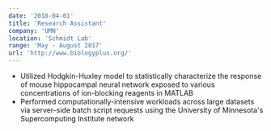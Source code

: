 ```yaml
---
date: '2018-04-01'
title: 'Research Assistant'
company: 'UMN'
location: 'Schmidt Lab'
range: 'May - August 2017'
url: 'http://www.biologyplus.org/'
---
```


- Utilized Hodgkin-Huxley model to statistically characterize the response of mouse hippocampal neural network exposed to various concentrations of ion-blocking reagents in MATLAB
- Performed computationally-intensive workloads across large datasets via server-side batch script requests using the University of Minnesota's Supercomputing Institute network